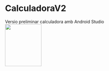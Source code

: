 # CalculadoraV2
Versio preliminar calculadora amb Android Studio  
<img src="https://i.ytimg.com/vi/2XmaoHkZLOw/maxresdefault.jpg" align="left" height="140" width="120" >

